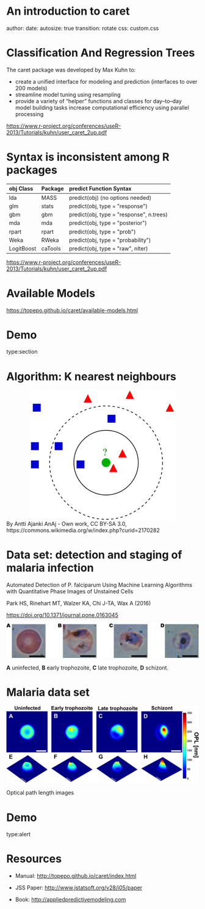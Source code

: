 An introduction to caret
========================================================
author:
date:
autosize: true
transition: rotate
css: custom.css

Classification And Regression Trees
========================================================
The caret package was developed by Max Kuhn to:
- create a unified interface for modeling and prediction (interfaces to over 200 models)
- streamline model tuning using resampling
- provide a variety of “helper” functions and classes for day–to–day model building tasks
increase computational efficiency using parallel processing

<https://www.r-project.org/conferences/useR-2013/Tutorials/kuhn/user_caret_2up.pdf>

Syntax is inconsistent among R packages
========================================================

|obj Class  |Package |predict Function Syntax                  |
|:----------|:-------|:----------------------------------------|
|lda        |MASS    |predict(obj) (no options needed)         |
|glm        |stats   |predict(obj, type = "response")          |
|gbm        |gbm     |predict(obj, type = "response", n.trees) |
|mda        |mda     |predict(obj, type = "posterior")         |
|rpart      |rpart   |predict(obj, type = "prob")              |
|Weka       |RWeka   |predict(obj, type = "probability")       |
|LogitBoost |caTools |predict(obj, type = "raw", nIter)        |
https://www.r-project.org/conferences/useR-2013/Tutorials/kuhn/user_caret_2up.pdf




Available Models
========================================================

<https://topepo.github.io/caret/available-models.html>


Demo
========================================================
type:section

Algorithm: K nearest neighbours
========================================================
<img src="knn_classification.svg" title="Illustration of _k_-nn classification. In this example we have two classes: blue squares and red triangles. The green circle represents a test object. If k=3 (solid line circle) the test object is assigned to the red triangle class. If k=5 the test object is assigned to the blue square class.  By Antti Ajanki AnAj - Own work, CC BY-SA 3.0, https://commons.wikimedia.org/w/index.php?curid=2170282" alt="Illustration of _k_-nn classification. In this example we have two classes: blue squares and red triangles. The green circle represents a test object. If k=3 (solid line circle) the test object is assigned to the red triangle class. If k=5 the test object is assigned to the blue square class.  By Antti Ajanki AnAj - Own work, CC BY-SA 3.0, https://commons.wikimedia.org/w/index.php?curid=2170282" width="75%" style="display: block; margin: auto;" />
By Antti Ajanki AnAj - Own work, CC BY-SA 3.0, https://commons.wikimedia.org/w/index.php?curid=2170282


Data set: detection and staging of malaria infection
========================================================
Automated Detection of P. falciparum Using Machine Learning Algorithms with Quantitative Phase Images of Unstained Cells

Park HS, Rinehart MT, Walzer KA, Chi J-TA, Wax A (2016)

https://doi.org/10.1371/journal.pone.0163045

![bright field images](brightfield.png)

**A** uninfected, **B** early trophozoite, **C** late trophozoite, **D** schizont.

Malaria data set
========================================================

![optical path length images](OPL_images.PNG)

Optical path length images

Demo
=======================================================
type:alert

Resources
========================================================

- Manual: http://topepo.github.io/caret/index.html

- JSS Paper: http://www.jstatsoft.org/v28/i05/paper

- Book: http://appliedpredictivemodeling.com




